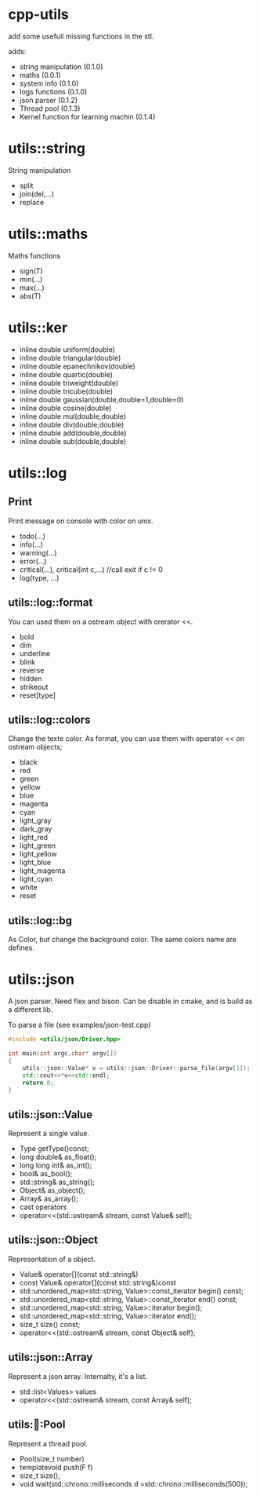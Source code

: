 cpp-utils
========

add some usefull missing functions in the stl.

adds: 

* string manipulation (0.1.0)
* maths (0.0.1)
* system info (0.1.0)
* logs functions (0.1.0)
* json parser (0.1.2)
* Thread pool (0.1.3)
* Kernel function for learning machin (0.1.4)


utils::string
=============

String manipulation

* split
* join(del,...)
* replace


utils::maths
============

Maths functions

* sign(T)
* min(...)
* max(...)
* abs(T)


utils::ker
==========

* inline double uniform(double)
* inline double triangular(double)
* inline double epanechnikov(double)
* inline double quartic(double)
* inline double triweight(double)
* inline double tricube(double)
* inline double gaussian(double,double=1,double=0)
* inline double cosine(double)
* inline double mul(double,double)
* inline double div(double,double)
* inline double add(double,double)
* inline double sub(double,double)


utils::log
==========

Print
-----

Print message on console with color on unix.

* todo(...)
* info(...)
* warning(...)
* error(...)
* critical(...), critical(int c,...) //call exit if c != 0
* log(type, ...) 

utils::log::format
------------------

You can used them on a ostream object with orerator <<.

* bold
* dim
* underline
* blink
* reverse
* hidden
* strikeout
* reset[type]

utils::log::colors
------------------

Change the texte color.
As format, you can use them with operator << on ostream objects;

* black
* red
* green
* yellow
* blue
* magenta
* cyan
* light_gray
* dark_gray
* light_red
* light_green
* light_yellow
* light_blue
* light_magenta
* light_cyan
* white
* reset


utils::log::bg
--------------

As Color, but change the background color.
The same colors name are defines.


utils::json
===========

A json parser.
Need flex and bison.
Can be disable in cmake, and is build as a different lib.

To parse a file (see examples/json-test.cpp)

```c++
#include <utils/json/Driver.hpp>

int main(int argc,char* argv[])
{
    utils::json::Value* v = utils::json::Driver::parse_file(argv[1]);
    std::cout<<*v<<std::endl;
    return 0;
}
```

utils::json::Value
------------------

Represent a single value.

* Type getType()const;
* long double& as_float();
* long long int& as_int();
* bool& as_bool();
* std::string& as_string();
* Object& as_object();
* Array& as_array();
* cast operators
* operator<<(std::ostream& stream, const Value& self);


utils::json::Object
-------------------

Representation of a object.

* Value& operator\[\](const std::string&)
* const Value& operator\[\](const std::string&)const 
* std::unordered_map\<std::string, Value\>::const_iterator begin() const;
* std::unordered_map\<std::string, Value\>::const_iterator end() const;
* std::unordered_map\<std::string, Value\>::iterator begin();
* std::unordered_map\<std::string, Value\>::iterator end();
* size_t size() const;
* operator<<(std::ostream& stream, const Object& self);


utils::json::Array
------------------

Represent a json array. Internalty, it's a list.

* std::list\<Values\> values
* operator<<(std::ostream& stream, const Array& self);


utils::thread::Pool
-------------------

Represent a thread pool.

*   Pool(size_t number)
* template<typename F>void push(F f)
* size_t size();
* void wait(std::chrono::milliseconds d =std::chrono::milliseconds(500));










